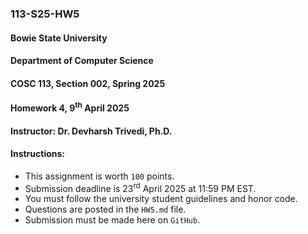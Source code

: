 ### 113-S25-HW5

#### Bowie State University
#### Department of Computer Science
#### COSC 113, Section 002, Spring 2025
#### Homework 4, 9<sup>th</sup> April 2025
#### Instructor: Dr. Devharsh Trivedi, Ph.D.


#### Instructions:
- This assignment is worth ```100``` points.
- Submission deadline is 23<sup>rd</sup> April 2025 at 11:59 PM EST.
- You must follow the university student guidelines and honor code.
- Questions are posted in the ```HW5.md``` file.
- Submission must be made here on ```GitHub```.
